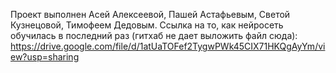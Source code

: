 Проект выполнен
Асей Алексеевой,
Пашей Астафьевым,
Светой Кузнецовой,
Тимофеем Дедовым. Ссылка на то, как нейросеть обучилась в последний раз (гитхаб не дает выложить файл сюда): https://drive.google.com/file/d/1atUaTOFef2TygwPWk45CIX71HKQgAyYm/view?usp=sharing

